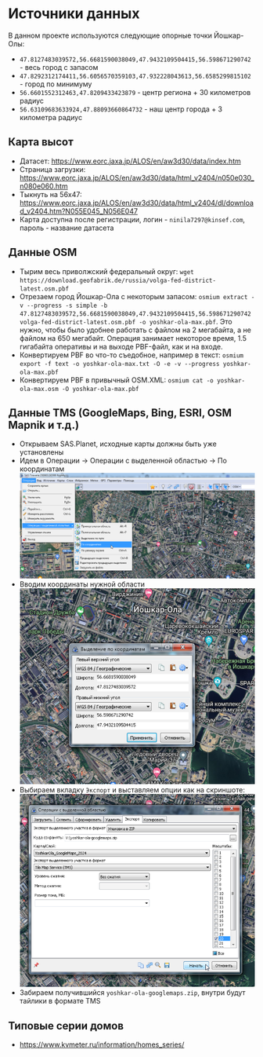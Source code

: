 # Источники данных

В данном проекте используются следующие опорные точки Йошкар-Олы:
* `47.8127483039572,56.6681590038049,47.9432109504415,56.598671290742` - весь город с запасом
* `47.8292312174411,56.6056570359103,47.932228043613,56.6585299815102` - город по минимуму
* `56.6601552312463,47.8209433423879` - центр региона + 30 километров радиус
* `56.63109683633924,47.88093660864732` - наш центр города + 3 километра радиус

## Карта высот
* Датасет: https://www.eorc.jaxa.jp/ALOS/en/aw3d30/data/index.htm
* Страница загрузки: https://www.eorc.jaxa.jp/ALOS/en/aw3d30/data/html_v2404/n050e030_n080e060.htm
* Тыкнуть на 56х47: https://www.eorc.jaxa.jp/ALOS/en/aw3d30/data/html_v2404/dl/download_v2404.htm?N055E045_N056E047
* Карта доступна после регистрации, логин - `ninila7297@kinsef.com`, пароль - название датасета

## Данные OSM

* Тырим весь приволжский федеральный округ: `wget https://download.geofabrik.de/russia/volga-fed-district-latest.osm.pbf`
* Отрезаем город Йошкар-Ола с некоторым запасом: `osmium extract -v --progress -s simple -b 47.8127483039572,56.6681590038049,47.9432109504415,56.598671290742 volga-fed-district-latest.osm.pbf -o yoshkar-ola-max.pbf`. Это нужно, чтобы было удобнее работать с файлом на 2 мегабайта, а не файлом на 650 мегабайт. Операция занимает некоторое время, 1.5 гигабайта оперативы и на выходе PBF-файл, как и на входе.
* Конвертируем PBF во что-то съедобное, например в текст: `osmium export -f text -o yoshkar-ola-max.txt -O -e -v --progress yoshkar-ola-max.pbf`
* Конвертируем PBF в привычный OSM.XML: `osmium cat -o yoshkar-ola-max.osm -O yoshkar-ola-max.pbf`

## Данные TMS (GoogleMaps, Bing, ESRI, OSM Mapnik и т.д.)

* Открываем SAS.Planet, исходные карты должны быть уже установлены
* Идем в Операции -> Операции с выделенной областью -> По координатам ![Скриншот](./import-sasplanet-1-dialog.png)
* Вводим координаты нужной области ![Скриншот](./import-sasplanet-2-coords.png)
* Выбираем вкладку `Экспорт` и выставляем опции как на скриншоте: ![Скриншот](./import-sasplanet-3-levels.png)
* Забираем получившийся `yoshkar-ola-googlemaps.zip`, внутри будут тайлики в формате TMS

## Типовые серии домов

* https://www.kvmeter.ru/information/homes_series/
